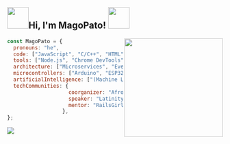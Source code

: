 
<h2> <img src="https://media4.giphy.com/media/MaI6BylfjAkDkfk4OC/giphy.gif" width="50">Hi, I'm MagoPato! <img src="https://media.giphy.com/media/mGcNjsfWAjY5AEZNw6/giphy.gif" width="50"></h2>
<img align='right' src="https://user-images.githubusercontent.com/46275040/130966311-1f677328-a329-4799-9476-264fbb914fb2.png" width="230">

```javascript
const MagoPato = {
  pronouns: "he",
  code: ["JavaScript", "C/C++", "HTML", "CSS", "Python", "Java", "C#","PHP","SQL", "SQL Server"],
  tools: ["Node.js", "Chrome DevTools", "VS Code debugger", "Xampp"],
  architecture: ["Microservices", "Event-Driven", "Design System Pattern"],
  microcontrollers: ["Arduino", "ESP32","Raspberry Pi", "Comunicación IoT"],
  artificialIntelligence: ["(Machine Learning)", "(ANN)", "Visión por computadora"],
  techCommunities: {
                    coorganizer: "AfroPython",
                    speaker: "Latinity",
                    mentor: "RailsGirls POA"
                  },
};
```
<p>
  <img src="https://github-readme-stats.vercel.app/api/top-langs/?username=MagoPato&theme=github_dark&hide_progress=true)" />
</p>

